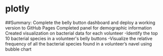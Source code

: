 # plotly
##Summary:
Complete the belly button dashboard and deploy a working version to GitHub Pages
Completed panel for demographic information 
Created visualization on bacterial data for each volunteer 
 -Identify the top 10 bacterial species in a volunteer's belly buttons
 -Visualize the relative frequency of all the bacterial species found in a volunteer’s navel using bubble chart
